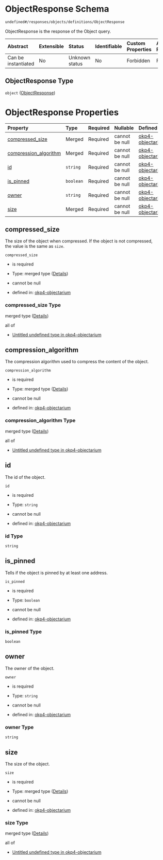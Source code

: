 # ObjectResponse Schema

```txt
undefined#/responses/objects/definitions/ObjectResponse
```

ObjectResponse is the response of the Object query.

| Abstract            | Extensible | Status         | Identifiable | Custom Properties | Additional Properties | Access Restrictions | Defined In                                                                     |
| :------------------ | :--------- | :------------- | :----------- | :---------------- | :-------------------- | :------------------ | :----------------------------------------------------------------------------- |
| Can be instantiated | No         | Unknown status | No           | Forbidden         | Forbidden             | none                | [okp4-objectarium.json\*](schema/okp4-objectarium.json "open original schema") |

## ObjectResponse Type

`object` ([ObjectResponse](okp4-objectarium-responses-objectsresponse-definitions-objectresponse.md))

# ObjectResponse Properties

| Property                                         | Type      | Required | Nullable       | Defined by                                                                                                                                                                                                               |
| :----------------------------------------------- | :-------- | :------- | :------------- | :----------------------------------------------------------------------------------------------------------------------------------------------------------------------------------------------------------------------- |
| [compressed\_size](#compressed_size)             | Merged    | Required | cannot be null | [okp4-objectarium](okp4-objectarium-responses-objectsresponse-definitions-objectresponse-properties-compressed_size.md "undefined#/responses/objects/definitions/ObjectResponse/properties/compressed_size")             |
| [compression\_algorithm](#compression_algorithm) | Merged    | Required | cannot be null | [okp4-objectarium](okp4-objectarium-responses-objectsresponse-definitions-objectresponse-properties-compression_algorithm.md "undefined#/responses/objects/definitions/ObjectResponse/properties/compression_algorithm") |
| [id](#id)                                        | `string`  | Required | cannot be null | [okp4-objectarium](okp4-objectarium-responses-objectsresponse-definitions-objectresponse-properties-id.md "undefined#/responses/objects/definitions/ObjectResponse/properties/id")                                       |
| [is\_pinned](#is_pinned)                         | `boolean` | Required | cannot be null | [okp4-objectarium](okp4-objectarium-responses-objectsresponse-definitions-objectresponse-properties-is_pinned.md "undefined#/responses/objects/definitions/ObjectResponse/properties/is_pinned")                         |
| [owner](#owner)                                  | `string`  | Required | cannot be null | [okp4-objectarium](okp4-objectarium-responses-objectsresponse-definitions-objectresponse-properties-owner.md "undefined#/responses/objects/definitions/ObjectResponse/properties/owner")                                 |
| [size](#size)                                    | Merged    | Required | cannot be null | [okp4-objectarium](okp4-objectarium-responses-objectsresponse-definitions-objectresponse-properties-size.md "undefined#/responses/objects/definitions/ObjectResponse/properties/size")                                   |

## compressed\_size

The size of the object when compressed. If the object is not compressed, the value is the same as `size`.

`compressed_size`

*   is required

*   Type: merged type ([Details](okp4-objectarium-responses-objectsresponse-definitions-objectresponse-properties-compressed_size.md))

*   cannot be null

*   defined in: [okp4-objectarium](okp4-objectarium-responses-objectsresponse-definitions-objectresponse-properties-compressed_size.md "undefined#/responses/objects/definitions/ObjectResponse/properties/compressed_size")

### compressed\_size Type

merged type ([Details](okp4-objectarium-responses-objectsresponse-definitions-objectresponse-properties-compressed_size.md))

all of

*   [Untitled undefined type in okp4-objectarium](okp4-objectarium-responses-objectsresponse-definitions-objectresponse-properties-compressed_size-allof-0.md "check type definition")

## compression\_algorithm

The compression algorithm used to compress the content of the object.

`compression_algorithm`

*   is required

*   Type: merged type ([Details](okp4-objectarium-responses-objectsresponse-definitions-objectresponse-properties-compression_algorithm.md))

*   cannot be null

*   defined in: [okp4-objectarium](okp4-objectarium-responses-objectsresponse-definitions-objectresponse-properties-compression_algorithm.md "undefined#/responses/objects/definitions/ObjectResponse/properties/compression_algorithm")

### compression\_algorithm Type

merged type ([Details](okp4-objectarium-responses-objectsresponse-definitions-objectresponse-properties-compression_algorithm.md))

all of

*   [Untitled undefined type in okp4-objectarium](okp4-objectarium-responses-objectsresponse-definitions-objectresponse-properties-compression_algorithm-allof-0.md "check type definition")

## id

The id of the object.

`id`

*   is required

*   Type: `string`

*   cannot be null

*   defined in: [okp4-objectarium](okp4-objectarium-responses-objectsresponse-definitions-objectresponse-properties-id.md "undefined#/responses/objects/definitions/ObjectResponse/properties/id")

### id Type

`string`

## is\_pinned

Tells if the object is pinned by at least one address.

`is_pinned`

*   is required

*   Type: `boolean`

*   cannot be null

*   defined in: [okp4-objectarium](okp4-objectarium-responses-objectsresponse-definitions-objectresponse-properties-is_pinned.md "undefined#/responses/objects/definitions/ObjectResponse/properties/is_pinned")

### is\_pinned Type

`boolean`

## owner

The owner of the object.

`owner`

*   is required

*   Type: `string`

*   cannot be null

*   defined in: [okp4-objectarium](okp4-objectarium-responses-objectsresponse-definitions-objectresponse-properties-owner.md "undefined#/responses/objects/definitions/ObjectResponse/properties/owner")

### owner Type

`string`

## size

The size of the object.

`size`

*   is required

*   Type: merged type ([Details](okp4-objectarium-responses-objectsresponse-definitions-objectresponse-properties-size.md))

*   cannot be null

*   defined in: [okp4-objectarium](okp4-objectarium-responses-objectsresponse-definitions-objectresponse-properties-size.md "undefined#/responses/objects/definitions/ObjectResponse/properties/size")

### size Type

merged type ([Details](okp4-objectarium-responses-objectsresponse-definitions-objectresponse-properties-size.md))

all of

*   [Untitled undefined type in okp4-objectarium](okp4-objectarium-responses-objectsresponse-definitions-objectresponse-properties-size-allof-0.md "check type definition")
